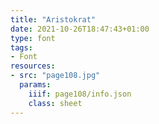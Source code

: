 ```yaml
---
title: "Aristokrat"
date: 2021-10-26T18:47:43+01:00
type: font
tags:
- Font
resources:
- src: "page108.jpg"
  params:
    iiif: page108/info.json
    class: sheet
---
```

